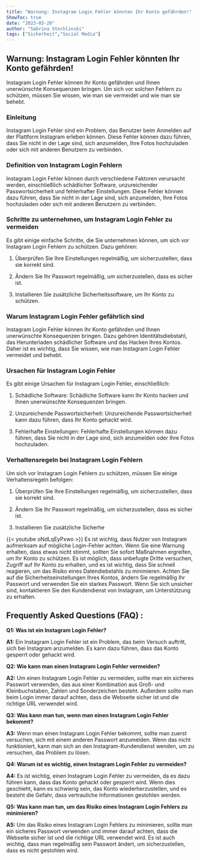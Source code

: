 ```yaml
---
title: "Warnung: Instagram Login Fehler könnten Ihr Konto gefährden!"
ShowToc: true 
date: "2023-03-20"
author: "Sabrina Stechlinski" 
tags: ["Sicherheit","Social Media"]
---
```

## Warnung: Instagram Login Fehler könnten Ihr Konto gefährden!

Instagram Login Fehler können Ihr Konto gefährden und Ihnen unerwünschte Konsequenzen bringen. Um sich vor solchen Fehlern zu schützen, müssen Sie wissen, wie man sie vermeidet und wie man sie behebt.

### Einleitung

Instagram Login Fehler sind ein Problem, das Benutzer beim Anmelden auf der Plattform Instagram erleben können. Diese Fehler können dazu führen, dass Sie nicht in der Lage sind, sich anzumelden, Ihre Fotos hochzuladen oder sich mit anderen Benutzern zu verbinden.

### Definition von Instagram Login Fehlern

Instagram Login Fehler können durch verschiedene Faktoren verursacht werden, einschließlich schädlicher Software, unzureichender Passwortsicherheit und fehlerhafter Einstellungen. Diese Fehler können dazu führen, dass Sie nicht in der Lage sind, sich anzumelden, Ihre Fotos hochzuladen oder sich mit anderen Benutzern zu verbinden.

### Schritte zu unternehmen, um Instagram Login Fehler zu vermeiden

Es gibt einige einfache Schritte, die Sie unternehmen können, um sich vor Instagram Login Fehlern zu schützen. Dazu gehören:

1. Überprüfen Sie Ihre Einstellungen regelmäßig, um sicherzustellen, dass sie korrekt sind.

2. Ändern Sie Ihr Passwort regelmäßig, um sicherzustellen, dass es sicher ist.

3. Installieren Sie zusätzliche Sicherheitssoftware, um Ihr Konto zu schützen.

### Warum Instagram Login Fehler gefährlich sind

Instagram Login Fehler können Ihr Konto gefährden und Ihnen unerwünschte Konsequenzen bringen. Dazu gehören Identitätsdiebstahl, das Herunterladen schädlicher Software und das Hacken Ihres Kontos. Daher ist es wichtig, dass Sie wissen, wie man Instagram Login Fehler vermeidet und behebt.

### Ursachen für Instagram Login Fehler

Es gibt einige Ursachen für Instagram Login Fehler, einschließlich:

1. Schädliche Software: Schädliche Software kann Ihr Konto hacken und Ihnen unerwünschte Konsequenzen bringen.

2. Unzureichende Passwortsicherheit: Unzureichende Passwortsicherheit kann dazu führen, dass Ihr Konto gehackt wird.

3. Fehlerhafte Einstellungen: Fehlerhafte Einstellungen können dazu führen, dass Sie nicht in der Lage sind, sich anzumelden oder Ihre Fotos hochzuladen.

### Verhaltensregeln bei Instagram Login Fehlern

Um sich vor Instagram Login Fehlern zu schützen, müssen Sie einige Verhaltensregeln befolgen:

1. Überprüfen Sie Ihre Einstellungen regelmäßig, um sicherzustellen, dass sie korrekt sind.

2. Ändern Sie Ihr Passwort regelmäßig, um sicherzustellen, dass es sicher ist.

3. Installieren Sie zusätzliche Sicherhe

{{< youtube oNdLqEyPxwo >}} 
Es ist wichtig, dass Nutzer von Instagram aufmerksam auf mögliche Login-Fehler achten. Wenn Sie eine Warnung erhalten, dass etwas nicht stimmt, sollten Sie sofort Maßnahmen ergreifen, um Ihr Konto zu schützen. Es ist möglich, dass unbefugte Dritte versuchen, Zugriff auf Ihr Konto zu erhalten, und es ist wichtig, dass Sie schnell reagieren, um das Risiko eines Datendiebstahls zu minimieren. Achten Sie auf die Sicherheitseinstellungen Ihres Kontos, ändern Sie regelmäßig Ihr Passwort und verwenden Sie ein starkes Passwort. Wenn Sie sich unsicher sind, kontaktieren Sie den Kundendienst von Instagram, um Unterstützung zu erhalten.

## Frequently Asked Questions (FAQ) :
**Q1: Was ist ein Instagram Login Fehler?**

**A1:** Ein Instagram Login Fehler ist ein Problem, das beim Versuch auftritt, sich bei Instagram anzumelden. Es kann dazu führen, dass das Konto gesperrt oder gehackt wird.

**Q2: Wie kann man einen Instagram Login Fehler vermeiden?**

**A2:** Um einen Instagram Login Fehler zu vermeiden, sollte man ein sicheres Passwort verwenden, das aus einer Kombination aus Groß- und Kleinbuchstaben, Zahlen und Sonderzeichen besteht. Außerdem sollte man beim Login immer darauf achten, dass die Webseite sicher ist und die richtige URL verwendet wird.

**Q3: Was kann man tun, wenn man einen Instagram Login Fehler bekommt?**

**A3:** Wenn man einen Instagram Login Fehler bekommt, sollte man zuerst versuchen, sich mit einem anderen Passwort anzumelden. Wenn das nicht funktioniert, kann man sich an den Instagram-Kundendienst wenden, um zu versuchen, das Problem zu lösen.

**Q4: Warum ist es wichtig, einen Instagram Login Fehler zu vermeiden?**

**A4:** Es ist wichtig, einen Instagram Login Fehler zu vermeiden, da es dazu führen kann, dass das Konto gehackt oder gesperrt wird. Wenn dies geschieht, kann es schwierig sein, das Konto wiederherzustellen, und es besteht die Gefahr, dass vertrauliche Informationen gestohlen werden.

**Q5: Was kann man tun, um das Risiko eines Instagram Login Fehlers zu minimieren?**

**A5:** Um das Risiko eines Instagram Login Fehlers zu minimieren, sollte man ein sicheres Passwort verwenden und immer darauf achten, dass die Webseite sicher ist und die richtige URL verwendet wird. Es ist auch wichtig, dass man regelmäßig sein Passwort ändert, um sicherzustellen, dass es nicht gestohlen wird.


